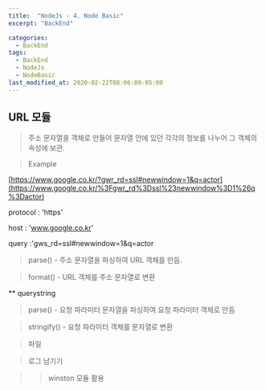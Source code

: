 ```yaml
---
title:  "NodeJs - 4. Node Basic"
excerpt: "BackEnd"

categories:
  - BackEnd
tags:
  - BackEnd
  - NodeJs
  - NodeBasic
last_modified_at: 2020-02-22T08:06:00-05:00
---
```

## URL 모듈
> 주소 문자열을 객체로 만들어 문자열 안에 있던 각각의 정보를 나누어 그 객체의 속성에 보관.

> Example

[https://www.google.co.kr/?gwr_rd=ssl#newwindow=1&q=actor](https://www.google.co.kr/%3Fgwr_rd%3Dssl%23newwindow%3D1%26q%3Dactor)

protocol : 'https'

host : 'www.google.co.kr'

query :'gws_rd=ssl#newwindow=1&q=actor

>parse() - 주소 문자열을 파싱하여 URL 객체를 만듬.

>format() - URL 객체를 주소 문자열로 변환

** querystring

> parse() - 요청 파라미터 문자열을 파싱하여 요청 파라미터 객체로 만듬

> stringify() - 요청 파라미터 객체를 문자열로 변환

> 파일

> 로그 남기기

>> winston 모듈 활용